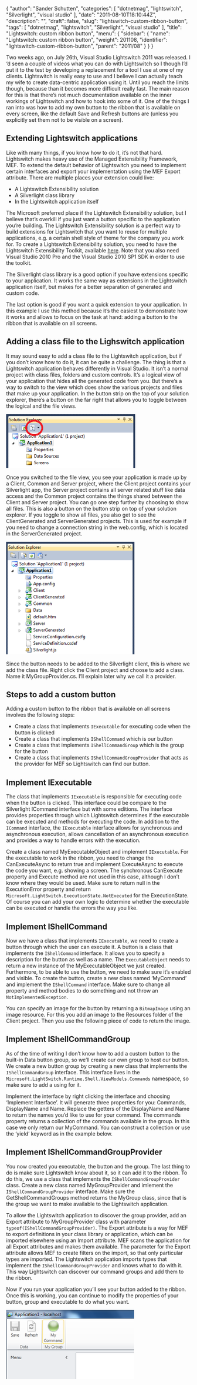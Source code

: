 {
  "author": "Sander Schutten",
  "categories": [
    "dotnetmag",
    "lightswitch",
    "Silverlight",
    "visual studio"
  ],
  "date": "2011-08-10T18:10:44Z",
  "description": "",
  "draft": false,
  "slug": "lightswitch-custom-ribbon-button",
  "tags": [
    "dotnetmag",
    "lightswitch",
    "Silverlight",
    "visual studio"
  ],
  "title": "Lightswitch: custom ribbon button",
  "menu": {
    "sidebar": {
      "name": "Lightswitch: custom ribbon button",
      "weight": 201108,
      "identifier": "lightswitch-custom-ribbon-button",
      "parent": "2011/08"
    }
  }
}


Two weeks ago, on July 26th, Visual Studio Lightswitch 2011 was released. I ‘d seen a couple of videos what you can do with Lightswitch so I though I’d put it to the test by developing a replacement for a tool I use at one of my clients. Lightswitch is really easy to use and I believe I can actually teach my wife to create data-centric application using it. Until you reach the limits though, because than it becomes more difficult really fast. The main reason for this is that there’s not much documentation available on the inner workings of Lightswitch and how to hook into some of it. One of the things I ran into was how to add my own button to the ribbon that is available on every screen, like the default Save and Refresh buttons are (unless you explicitly set them not to be visible on a screen).


## Extending Lightswitch applications

Like with many things, if you know how to do it, it’s not that hard. Lightswitch makes heavy use of the Managed Extensibility Framework, MEF. To extend the default behavior of Lightswitch you need to implement certain interfaces and export your implementation using the MEF Export attribute. There are multiple places your extension could live:

- A Lightswitch Extensibility solution
- A Silverlight class library
- In the Lightswitch application itself

The Microsoft preferred place if the Lightswitch Extensibility solution, but I believe that’s overkill if you just want a button specific to the application you’re building. The Lightswitch Extensibility solution is a perfect way to build extensions for Lightswitch that you want to reuse for multiple applications, e.g. a certain shell style of theme for the company you work for. To create a Lightswitch Extensibility solution, you need to have the Lightswitch Extensibility Toolkit, available [here](http://msdn.microsoft.com/en-us/lightswitch/hh304488). Note that you also need Visual Studio 2010 Pro and the Visual Studio 2010 SP1 SDK in order to use the toolkit.

The Silverlight class library is a good option if you have extensions specific to your application. It works the same way as extensions in the Lightswitch application itself, but makes for a better separation of generated and custom code.

The last option is good if you want a quick extension to your application. In this example I use this method because it’s the easiest to demonstrate how it works and allows to focus on the task at hand: adding a button to the ribbon that is available on all screens.

### 


## Adding a class file to the Lighswitch application

It may sound easy to add a class file to the Lightswitch application, but if you don’t know how to do it, it can be quite a challenge. The thing is that a Lightswitch application behaves differently in Visual Studio. It isn’t a normal project with class files, folders and custom controls. It’s a logical view of your application that hides all the generated code from you. But there’s a way to switch to the view which does show the various projects and files that make up your application. In the button strip on the top of your solution explorer, there’s a button on the far right that allows you to toggle between the logical and the file views.

[![image](images/image3.png "image")](images/image3.png)

Once you switched to the file view, you see your application is made up by a Client, Common and Server project, where the Client project contains your Silverlight app, the Server project contains all server related stuff like data access and the Common project contains the things shared between the Client and Server project. You can go one step further by choosing to show all files. This is also a button on the button strip on top of your solution explorer. If you toggle to show all files, you also get to see the ClientGenerated and ServerGenerated projects. This is used for example if you need to change a connection string in the web.config, which is located in the ServerGenerated project.

[![image](images/image4.png "image")](images/image4.png)

Since the button needs to be added to the Silverlight client, this is where we add the class file. Right click the Client project and choose to add a class. Name it MyGroupProvider.cs. I’ll explain later why we call it a provider.


## Steps to add a custom button

Adding a custom button to the ribbon that is available on all screens involves the following steps:

- Create a class that implements `IExecutable` for executing code when the button is clicked
- Create a class that implements `IShellCommand` which is our button
- Create a class that implements `IShellCommandGroup` which is the group for the button
- Create a class that implements `IShellCommandGroupProvider` that acts as the provider for MEF so Lightswitch can find our button.


## Implement IExecutable

The class that implements `IExecutable` is responsible for executing code when the button is clicked. This interface could be compare to the Silverlight ICommand interface but with some editions. The interface provides properties through which Lightswitch determines if the executable can be executed and methods for executing the code. In addition to the `ICommand` interface, the `IExecutable` interface allows for synchronous and asynchronous execution, allows cancellation of an asynchronous execution and provides a way to handle errors with the execution.

Create a class named MyExecutableObject and implement `IExecutable`. For the executable to work in the ribbon, you need to change the CanExecuteAsync to return true and implement ExecuteAsync to execute the code you want, e.g. showing a screen. The synchronous CanExecute property and Execute method are not used in this case, although I don’t know where they would be used. Make sure to return null in the ExecutionError property and return `Microsoft.LightSwitch.ExecutionState.NotExecuted` for the ExecutionState. Of course you can add your own logic to determine whether the executable can be executed or handle the errors the way you like.

<script src="https://gist.github.com/sschutten/faf8a8585079d2a425c35fabca3c4dd1.js"></script>


## Implement IShellCommand

Now we have a class that implements `IExecutable`, we need to create a button through which the user can execute it. A button is a class that implements the `IShellCommand` interface. It allows you to specify a description for the button as well as a name. The `ExecutableObject` needs to return a new instance of the MyExecutableObject we just created. Furthermore, to be able to use the button, we need to make sure it’s enabled and visible. To create the button, create a new class named ‘MyCommand’ and implement the `IShellCommand` interface. Make sure to change all property and method bodies to do something and not throw an `NotImplementedException`.

<script src="https://gist.github.com/sschutten/9ff968e413847bf1a0c9e7dd02c41b06.js"></script>

You can specify an image for the button by returning a `BitmapImage` using an image resource. For this you add an image to the Resources folder of the Client project. Then you use the following piece of code to return the image.

<script src="https://gist.github.com/sschutten/1f8b5fe29193eaeff174fcb4e06fd7ff.js"></script>

## Implement IShellCommandGroup

As of the time of writing I don’t know how to add a custom button to the built-in Data button group, so we’ll create our own group to host our button. We create a new button group by creating a new class that implements the `IShellCommandGroup` interface. This interface lives in the `Microsoft.LightSwitch.Runtime.Shell.ViewModels.Commands` namespace, so make sure to add a using for it.

Implement the interface by right clicking the interface and choosing ‘Implement Interface’. It will generate three properties for you: Commands, DisplayName and Name. Replace the getters of the DisplayName and Name to return the names you’d like to use for your command. The commands property returns a collection of the commands available in the group. In this case we only return our MyCommand. You can construct a collection or use the ‘yield’ keyword as in the example below.

<script src="https://gist.github.com/sschutten/44715d8972047bf2dc6af0cf473cb99a.js"></script>

## Implement IShellCommandGroupProvider

You now created you executable, the button and the group. The last thing to do is make sure Lightswitch know about it, so it can add it to the ribbon. To do this, we use a class that implements the `IShellCommandGroupProvider` class. Create a new class named MyGroupProvider and imlement the `IShellCommandGroupProvider` interface. Make sure the GetShellCommandGroups method returns the MyGroup class, since that is the group we want to make available to the Lightswitch application.

To allow the Lightswitch application to discover the group provider, add an Export attribute to MyGroupProvider class with parameter `typeof(IShellCommandGroupProvider)`. The Export attribute is a way for MEF to export definitions in your class library or application, which can be imported elsewhere using an Import attribute. MEF scans the application for all Export attributes and makes them available. The parameter for the Export attribute allows MEF to create filters on the import, so that only particular types are imported. The Lightswitch application imports types that implement the `IShellCommandGroupProvider` and knows what to do with it. This way Lightswitch can discover our command groups and add them to the ribbon.

<script src="https://gist.github.com/sschutten/880632cb54042ee9b5b93823e1b6f718.js"></script>

Now if you run your application you’ll see your button added to the ribbon. Once this is working, you can continue to modify the properties of your button, group and executable to do what you want.

[![image](images/image5.png "image")](images/image5.png)


